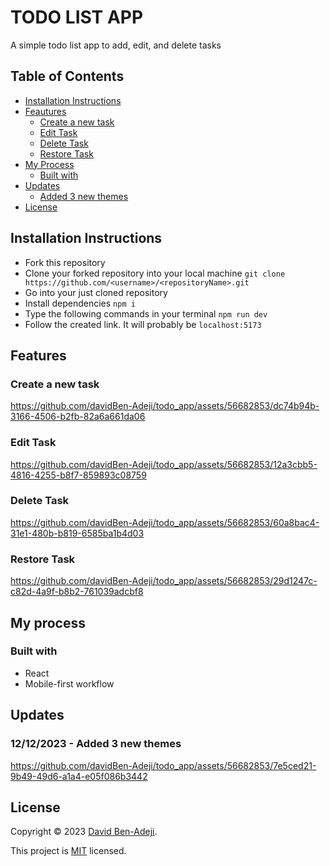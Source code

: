 # TODO LIST APP

A simple todo list app to add, edit, and delete tasks

## Table of Contents
- [Installation Instructions](#installation-instructions)
- [Feautures](#features)
  - [Create a new task](#create-a-new-task)
  - [Edit Task](#edit-task)
  - [Delete Task](#delete-task)
  - [Restore Task](#restore-task)
- [My Process](#my-process)
  - [Built with](#built-with)
- [Updates](#updates)
  - [Added 3 new themes](#themes)
- [License](#license)

## Installation Instructions

- Fork this repository
- Clone your forked repository into your local machine `git clone https://github.com/<username>/<repositoryName>.git`
- Go into your just cloned repository
- Install dependencies `npm i`
- Type the following commands in your terminal `npm run dev`
- Follow the created link. It will probably be `localhost:5173`

## Features

### Create a new task

https://github.com/davidBen-Adeji/todo_app/assets/56682853/dc74b94b-3166-4506-b2fb-82a6a661da06

### Edit Task

https://github.com/davidBen-Adeji/todo_app/assets/56682853/12a3cbb5-4816-4255-b8f7-859893c08759

### Delete Task

https://github.com/davidBen-Adeji/todo_app/assets/56682853/60a8bac4-31e1-480b-b819-6585ba1b4d03

### Restore Task

https://github.com/davidBen-Adeji/todo_app/assets/56682853/29d1247c-c82d-4a9f-b8b2-761039adcbf8

## My process
### Built with
- React
- Mobile-first workflow

## Updates
### 12/12/2023 - Added 3 new themes <a name="themes"></a>

https://github.com/davidBen-Adeji/todo_app/assets/56682853/7e5ced21-9b49-49d6-a1a4-e05f086b3442

## License
Copyright © 2023 [David Ben-Adeji](https://github.com/davidBen-Adeji/todo_app/).

This project is [MIT](./LICENSE) licensed.
